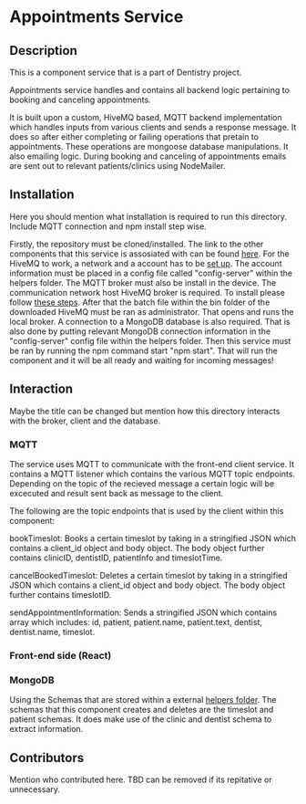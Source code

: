# Appointments Service

## Description 
This is a component service that is a part of Dentistry project.

Appointments service handles and contains all backend logic pertaining to booking and canceling appointments.

It is built upon a custom, HiveMQ based, MQTT backend implementation which handles inputs from various clients and sends a response message. It does so after either completing or failing operations that pretain to appointments. These operations are mongoose database manipulations. It also emailing logic. During booking and canceling of appointments emails are sent out to relevant patients/clinics using NodeMailer. 



## Installation
Here you should mention what installation is required to run this directory. Include MQTT connection and npm install step wise.

Firstly, the repository must be cloned/installed. The link to the other components that this service is assosiated with can be found [here](https://git.chalmers.se/courses/dit355/dit356-2022/t-7/t7-project/-/blob/main/README.md). For the HiveMQ to work, a network and a account has to be [set up](https://www.hivemq.com/docs/hivemq/4.10/user-guide/getting-started.html#get-started). The account information must be placed in a config file called "config-server" within the helpers folder.  The MQTT broker must also be install in the device. The communication network host HiveMQ broker is required. To install please follow [these steps](https://www.hivemq.com/docs/hivemq/4.10/user-guide/install-hivemq.html). After that the batch file within the bin folder of the downloaded HiveMQ must be ran as administrator. That opens and runs the local broker. A connection to a MongoDB database is also required. That is also done by putting relevant MongoDB connection information in the "config-server" config file within the helpers folder. Then this service must be ran by running the npm command start "npm start". That will run the component and it will be all ready and waiting for incoming messages! 



## Interaction
Maybe the title can be changed but mention how this directory interacts with the broker, client and the database.

### MQTT

The service uses MQTT to communicate with the front-end client service. It contains a MQTT listener which contains the various MQTT topic endpoints. Depending on the topic of the recieved message a certain logic will be excecuted and result sent back as message to the client.

The following are the topic endpoints that is used by the client within this component:

bookTimeslot: Books a certain timeslot by taking in a stringified JSON which contains a client_id object and body object. The body object further contains clinicID, dentistID, patientInfo and timeslotTime.

cancelBookedTimeslot: Deletes a certain timeslot by taking in a stringified JSON which contains a client_id object and body object. The body object further contains timeslotID.

sendAppointmentInformation: Sends a stringified JSON which contains array which includes: id, patient, patient.name, patient.text, dentist, dentist.name, timeslot. 



### Front-end side (React)

### MongoDB 

Using the Schemas that are stored within a external [helpers folder](https://git.chalmers.se/courses/dit355/dit356-2022/t-7/t7-project/-/tree/main/server/helpers). The schemas that this component creates and deletes are the timeslot and patient schemas. It does make use of the clinic and dentist schema to extract information. 

## Contributors
Mention who contributed here. TBD can be removed if its repitative or unnecessary.

